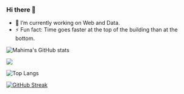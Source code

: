 ### Hi there 👋


- 🔭 I’m currently working on Web and Data.
- ⚡ Fun fact: Time goes faster at the top of the building than at the bottom.


![Mahima's GitHub stats](https://github-readme-stats.vercel.app/api?username=dhakalmahima188&show_icons=true&theme=radical&count_private=true)

![](https://github-profile-summary-cards.vercel.app/api/cards/profile-details?username=dhakalmahima188&theme=monokai)




![Top Langs](https://github-readme-stats.vercel.app/api/top-langs/?username=dhakalmahima188&layout=compact&theme=radical&count_private=true)

[![GitHub Streak](https://github-readme-streak-stats.herokuapp.com/?user=dhakalmahima188&theme=dark)](https://git.io/streak-stats)




